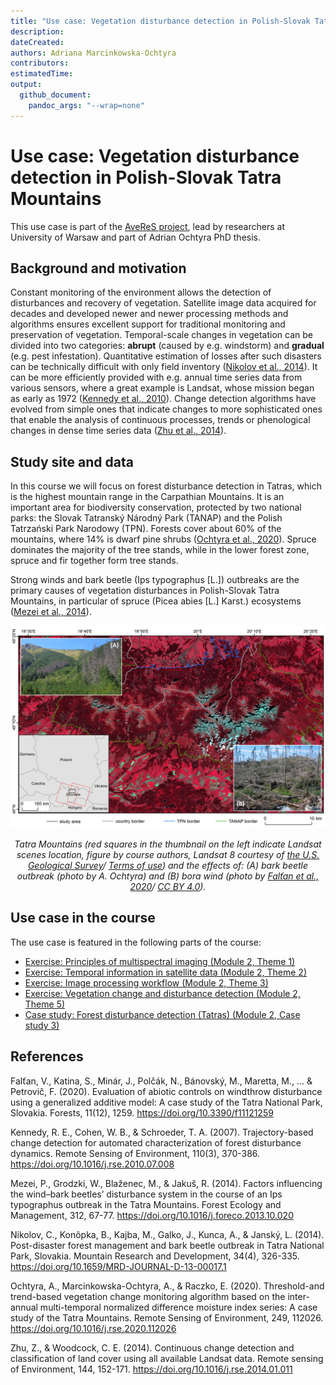 ```yaml
---
title: "Use case: Vegetation disturbance detection in Polish-Slovak Tatra Mountains"
description:
dateCreated:
authors: Adriana Marcinkowska-Ochtyra
contributors: 
estimatedTime:
output: 
  github_document:
    pandoc_args: "--wrap=none"
---
```


Use case: Vegetation disturbance detection in Polish-Slovak Tatra Mountains
================

This use case is part of the [AveReS project](http://geoinformatics.uw.edu.pl/averes/), lead by researchers at University of Warsaw and part of Adrian Ochtyra PhD thesis.

## Background and motivation

Constant monitoring of the environment allows the detection of disturbances and recovery of vegetation. Satellite image data acquired for decades and developed newer and newer processing methods and algorithms ensures excellent support for traditional monitoring and preservation of vegetation. Temporal-scale changes in vegetation can be divided into two categories: **abrupt** (caused by e.g. windstorm) and **gradual** (e.g. pest infestation). Quantitative estimation of losses after such disasters can be technically difficult with only field inventory ([Nikolov et al., 2014](#references)). It can be more efficiently provided with e.g. annual time series data from various sensors, where a great example is Landsat, whose mission began as early as 1972 ([Kennedy et al., 2010](#references)). Change detection algorithms have evolved from simple ones that indicate changes to more sophisticated ones that enable the analysis of continuous processes, trends or phenological changes in dense time series data ([Zhu et al., 2014](#references)).

## Study site and data

In this course we will focus on forest disturbance detection in Tatras, which is the highest mountain range in the Carpathian Mountains. It is an important area for biodiversity conservation, protected by two national parks: the Slovak Tatranský Národný Park (TANAP) and the Polish Tatrzański Park Narodowy (TPN). Forests cover about 60% of the mountains, where 14% is dwarf pine shrubs ([Ochtyra et al., 2020](#references)). Spruce dominates the majority of the tree stands, while in the lower forest zone, spruce and fir together form tree stands.

Strong winds and bark beetle (Ips typographus \[L.\]) outbreaks are the primary causes of vegetation disturbances in Polish-Slovak Tatra Mountains, in particular of spruce (Picea abies \[L.\] Karst.) ecosystems ([Mezei et al., 2014](#references)).

<center>

<img src="media/usecase_tatras.png" title="Tatra Mountains." alt="Tatra Mountains usecase" width="600"/>

<i>Tatra Mountains (red squares in the thumbnail on the left indicate Landsat scenes location, figure by course authors, Landsat 8 courtesy of [the U.S. Geological Survey](https://www.usgs.gov/)/ [Terms of use](https://www.usgs.gov/information-policies-and-instructions/copyrights-and-credits)) and the effects of: (A) bark beetle outbreak (photo by A. Ochtyra) and (B) bora wind (photo by [Falťan et al., 2020](https://doi.org/10.3390/f11121259)/ [CC BY 4.0](https://creativecommons.org/licenses/by/4.0/)).</i>
</center>

## Use case in the course

The use case is featured in the following parts of the course:

- [Exercise: Principles of multispectral imaging (Module 2, Theme 1)](../module2/01_multispectral_principles/01_multispectral_principles_exercise.md)
- [Exercise: Temporal information in satellite data (Module 2, Theme 2)](../module2/02_temporal_information/02_temporal_information_exercise.md)
- [Exercise: Image processing workflow (Module 2, Theme 3)](../module2/03_image_processing/03_image_processing_exercise.md)
- [Exercise: Vegetation change and disturbance detection (Module 2, Theme 5)](../module2/05_vegetation_monitoring/05_vegetation_monitoring_exercise.md)
- [Case study: Forest disturbance detection (Tatras) (Module 2, Case study 3)](../module2/08_cs_disturbance_detection/08_cs_disturbance_detection.md)

## References

Falťan, V., Katina, S., Minár, J., Polčák, N., Bánovský, M., Maretta, M., … & Petrovič, F. (2020). Evaluation of abiotic controls on windthrow disturbance using a generalized additive model: A case study of the Tatra National Park, Slovakia. Forests, 11(12), 1259. <https://doi.org/10.3390/f11121259>

Kennedy, R. E., Cohen, W. B., & Schroeder, T. A. (2007). Trajectory-based change detection for automated characterization of forest disturbance dynamics. Remote Sensing of Environment, 110(3), 370-386. <https://doi.org/10.1016/j.rse.2010.07.008>

Mezei, P., Grodzki, W., Blaženec, M., & Jakuš, R. (2014). Factors influencing the wind–bark beetles’ disturbance system in the course of an Ips typographus outbreak in the Tatra Mountains. Forest Ecology and Management, 312, 67-77. <https://doi.org/10.1016/j.foreco.2013.10.020>

Nikolov, C., Konôpka, B., Kajba, M., Galko, J., Kunca, A., & Janský, L. (2014). Post-disaster forest management and bark beetle outbreak in Tatra National Park, Slovakia. Mountain Research and Development, 34(4), 326-335. <https://doi.org/10.1659/MRD-JOURNAL-D-13-00017.1>

Ochtyra, A., Marcinkowska-Ochtyra, A., & Raczko, E. (2020). Threshold-and trend-based vegetation change monitoring algorithm based on the inter-annual multi-temporal normalized difference moisture index series: A case study of the Tatra Mountains. Remote Sensing of Environment, 249, 112026. <https://doi.org/10.1016/j.rse.2020.112026>

Zhu, Z., & Woodcock, C. E. (2014). Continuous change detection and classification of land cover using all available Landsat data. Remote sensing of Environment, 144, 152-171. <https://doi.org/10.1016/j.rse.2014.01.011>
